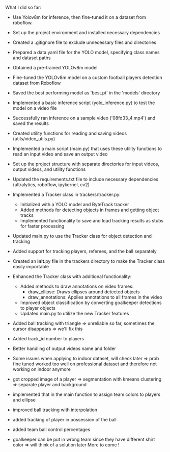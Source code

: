 What I did so far:

- Use Yolov8m for inference, then fine-tuned it on a dataset from roboflow.
- Set up the project environment and installed necessary dependencies
- Created a .gitignore file to exclude unnecessary files and directories
- Prepared a data.yaml file for the YOLO model, specifying class names and dataset paths
- Obtained a pre-trained YOLOv8m model
- Fine-tuned the YOLOv8m model on a custom football players detection dataset from Roboflow
- Saved the best performing model as 'best.pt' in the 'models' directory
- Implemented a basic inference script (yolo_inference.py) to test the model on a video file
- Successfully ran inference on a sample video ('08fd33_4.mp4') and saved the results
- Created utility functions for reading and saving videos (utils/video_utils.py)
- Implemented a main script (main.py) that uses these utility functions to read an input video and save an output video
- Set up the project structure with separate directories for input videos, output videos, and utility functions
- Updated the requirements.txt file to include necessary dependencies (ultralytics, roboflow, ipykernel, cv2)

- Implemented a Tracker class in trackers/tracker.py:
  - Initialized with a YOLO model and ByteTrack tracker
  - Added methods for detecting objects in frames and getting object tracks
  - Implemented functionality to save and load tracking results as stubs for faster processing
- Updated main.py to use the Tracker class for object detection and tracking
- Added support for tracking players, referees, and the ball separately
- Created an __init__.py file in the trackers directory to make the Tracker class easily importable

- Enhanced the Tracker class with additional functionality:
  - Added methods to draw annotations on video frames:
    - draw_ellipse: Draws ellipses around detected objects
    - draw_annotations: Applies annotations to all frames in the video
  - Improved object classification by converting goalkeeper detections to player objects
  - Updated main.py to utilize the new Tracker features

- Added ball tracking with triangle => unreliable so far, sometimes the cursor disappears => we'll fix this
- Added track_id number to players
- Better handling of output videos name and folder
- Some issues when applying to indoor dataset, will check later => prob fine tuned worked too well on professional dataset and therefore not working on indoor anymore

- got cropped image of a player => segmentation with kmeans clustering => separate player and background
- implemented that in the main function to assign team colors to players and ellipse
- improved ball tracking with interpolation
- added tracking of player in possession of the ball
- added team ball control percentages
- goalkeeper can be put in wrong team since they have different shirt color => will think of a solution later
More to come !
